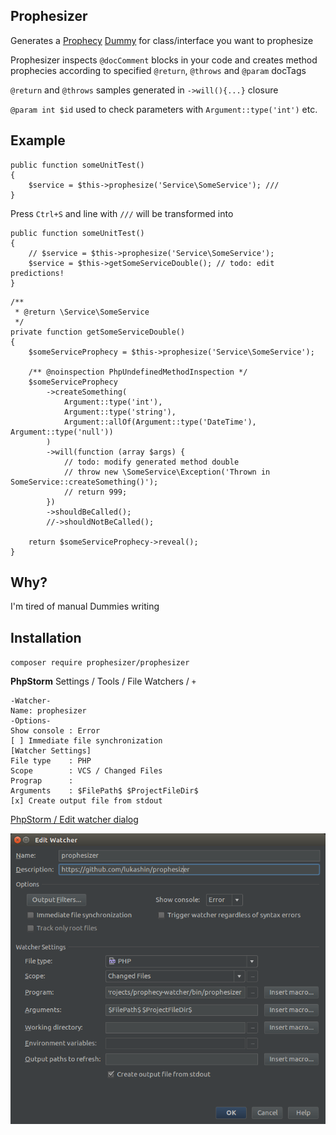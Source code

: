 ## Prophesizer

Generates a [Prophecy](https://github.com/phpspec/prophecy) 
[Dummy](https://github.com/phpspec/prophecy#dummies) for class/interface 
you want to prophesize

Prophesizer inspects `@docComment` blocks in your code and creates 
method prophecies according to specified `@return`, `@throws` and `@param` docTags

`@return` and `@throws` samples generated in `->will(){...}` closure

`@param int $id` used to check parameters with `Argument::type('int')` etc.

## Example
```
public function someUnitTest()
{
    $service = $this->prophesize('Service\SomeService'); ///
}    
```
Press `Ctrl+S` and line with `///` will be transformed into
```
public function someUnitTest()
{
    // $service = $this->prophesize('Service\SomeService');
    $service = $this->getSomeServiceDouble(); // todo: edit predictions!
}
```

```
/**
 * @return \Service\SomeService
 */
private function getSomeServiceDouble()
{
    $someServiceProphecy = $this->prophesize('Service\SomeService');
    
    /** @noinspection PhpUndefinedMethodInspection */
    $someServiceProphecy
        ->createSomething(
            Argument::type('int'),
            Argument::type('string'),
            Argument::allOf(Argument::type('DateTime'), Argument::type('null'))
        )
        ->will(function (array $args) {
            // todo: modify generated method double
            // throw new \SomeService\Exception('Thrown in SomeService::createSomething()');
            // return 999;
        })
        ->shouldBeCalled();
        //->shouldNotBeCalled();

    return $someServiceProphecy->reveal();
}

```
## Why?

I'm tired of manual Dummies writing 

## Installation

`composer require prophesizer/prophesizer`

**PhpStorm** Settings / Tools / File Watchers / `+`

```
-Watcher-
Name: prophesizer
-Options-
Show console : Error
[ ] Immediate file synchronization
[Watcher Settings]
File type    : PHP
Scope        : VCS / Changed Files
Prograp      : 
Arguments    : $FilePath$ $ProjectFileDir$ 
[x] Create output file from stdout 
```

[PhpStorm / Edit watcher dialog](https://www.jetbrains.com/help/phpstorm/2016.2/new-watcher-dialog.html)

<img src="https://raw.githubusercontent.com/lukashin/prophesizer/master/resources/images/prophesizer-watcher-setup.png" alt="prophesizer-watcher-setup" />
